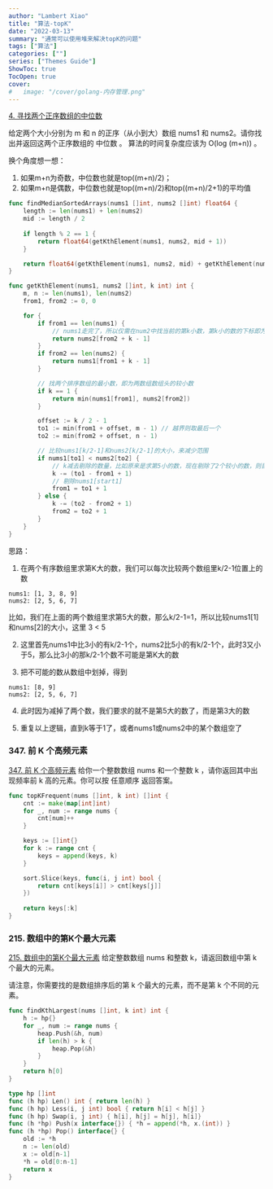 ```yaml
---
author: "Lambert Xiao"
title: "算法-topK"
date: "2022-03-13"
summary: "通常可以使用堆来解决topK的问题"
tags: ["算法"]
categories: [""]
series: ["Themes Guide"]
ShowToc: true
TocOpen: true
cover:
#   image: "/cover/golang-内存管理.png"
---
```


[4. 寻找两个正序数组的中位数](https://leetcode-cn.com/problems/median-of-two-sorted-arrays/)

给定两个大小分别为 m 和 n 的正序（从小到大）数组 nums1 和 nums2。请你找出并返回这两个正序数组的 中位数 。
算法的时间复杂度应该为 O(log (m+n)) 。

换个角度想一想：

1. 如果m+n为奇数，中位数也就是top((m+n)/2)；
2. 如果m+n是偶数，中位数也就是top((m+n)/2)和top((m+n)/2+1)的平均值

```go
func findMedianSortedArrays(nums1 []int, nums2 []int) float64 {
    length := len(nums1) + len(nums2)
    mid := length / 2
    
    if length % 2 == 1 {
        return float64(getKthElement(nums1, nums2, mid + 1))
    } 

    return float64(getKthElement(nums1, nums2, mid) + getKthElement(nums1, nums2, mid+1)) * 0.5
}

func getKthElement(nums1, nums2 []int, k int) int {
    m, n := len(nums1), len(nums2)
    from1, from2 := 0, 0 

    for {
        if from1 == len(nums1) {
            // nums1走完了，所以仅需在num2中找当前的第k小数，第k小的数的下标即为k - 1, 但需要从start点偏移而来
            return nums2[from2 + k - 1]
        }
        if from2 == len(nums2) {
            return nums1[from1 + k - 1]
        }

        // 找两个排序数组的最小数，即为两数组数组头的较小数
        if k == 1 {
            return min(nums1[from1], nums2[from2])
        }

        offset := k / 2 - 1
        to1 := min(from1 + offset, m - 1) // 越界则取最后一个
        to2 := min(from2 + offset, n - 1)

        // 比较nums1[k/2-1]和nums2[k/2-1]的大小，来减少范围
        if nums1[to1] < nums2[to2] {
            // k减去剔除的数量，比如原来是求第5小的数，现在剔除了2个较小的数，则目前应该求第3小的数了
            k -= (to1 - from1 + 1)
            // 剔除nums1[start1]
            from1 = to1 + 1
        } else {
            k -= (to2 - from2 + 1)
            from2 = to2 + 1
        }
    }
}
```

思路：

1. 在两个有序数组里求第K大的数，我们可以每次比较两个数组里k/2-1位置上的数

```
nums1: [1, 3, 8, 9]
nums2: [2, 5, 6, 7]
```

比如，我们在上面的两个数组里求第5大的数，那么k/2-1=1，所以比较nums1[1]和nums[2]的大小，这里 3 < 5

2. 这里首先nums1中比3小的有k/2-1个，nums2比5小的有k/2-1个，此时3又小于5，那么比3小的那k/2-1个数不可能是第K大的数

3. 把不可能的数从数组中划掉，得到

```
nums1: [8, 9]
nums2: [2, 5, 6, 7]
```

4. 此时因为减掉了两个数，我们要求的就不是第5大的数了，而是第3大的数

5. 重复以上逻辑，直到k等于1了，或者nums1或nums2中的某个数组空了


### 347. 前 K 个高频元素

[347. 前 K 个高频元素](https://leetcode-cn.com/problems/top-k-frequent-elements/)
给你一个整数数组 nums 和一个整数 k ，请你返回其中出现频率前 k 高的元素。你可以按 任意顺序 返回答案。

```go
func topKFrequent(nums []int, k int) []int {
    cnt := make(map[int]int)
    for _, num := range nums {
        cnt[num]++
    }

    keys := []int{}
    for k := range cnt {
        keys = append(keys, k)
    }

    sort.Slice(keys, func(i, j int) bool {
        return cnt[keys[i]] > cnt[keys[j]]
    })
    
    return keys[:k]
}
```

### 215. 数组中的第K个最大元素

[215. 数组中的第K个最大元素](https://leetcode-cn.com/problems/kth-largest-element-in-an-array/)
给定整数数组 nums 和整数 k，请返回数组中第 k 个最大的元素。

请注意，你需要找的是数组排序后的第 k 个最大的元素，而不是第 k 个不同的元素。

```go
func findKthLargest(nums []int, k int) int {
    h := hp{}
    for _, num := range nums {
        heap.Push(&h, num)
        if len(h) > k {
            heap.Pop(&h)
        }
    }
    return h[0]
}

type hp []int
func (h hp) Len() int { return len(h) }
func (h hp) Less(i, j int) bool { return h[i] < h[j] }
func (h hp) Swap(i, j int) { h[i], h[j] = h[j], h[i]} 
func (h *hp) Push(x interface{}) { *h = append(*h, x.(int)) }
func (h *hp) Pop() interface{} {
    old := *h
	n := len(old)
	x := old[n-1]
	*h = old[0:n-1]
	return x
}
```
